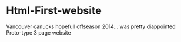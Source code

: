 # Html-First-website
Vancouver canucks hopefull offseason 2014... was pretty diappointed
Proto-type 3 page website 
